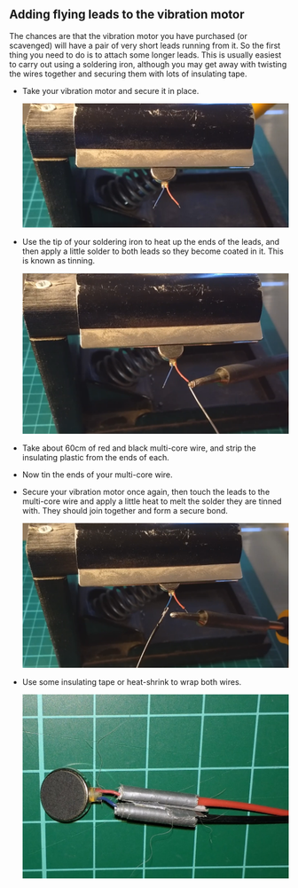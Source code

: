 ## Adding flying leads to the vibration motor

The chances are that the vibration motor you have purchased (or scavenged) will have a pair of very short leads running from it. So the first thing you need to do is to attach some longer leads. This is usually easiest to carry out using a soldering iron, although you may get away with twisting the wires together and securing them with lots of insulating tape.

- Take your vibration motor and secure it in place.

	![vibration motor](images/vibration_motor.png)

- Use the tip of your soldering iron to heat up the ends of the leads, and then apply a little solder to both leads so they become coated in it. This is known as tinning.

	![vibration motor](images/vibration_motor2.png)

- Take about 60cm of red and black multi-core wire, and strip the insulating plastic from the ends of each.

- Now tin the ends of your multi-core wire.

- Secure your vibration motor once again, then touch the leads to the multi-core wire and apply a little heat to melt the solder they are tinned with. They should join together and form a secure bond.

	![vibration motor](images/vibration_motor3.png)

- Use some insulating tape or heat-shrink to wrap both wires.

	![vibration motor](images/vibration_motor_photo.jpg)

